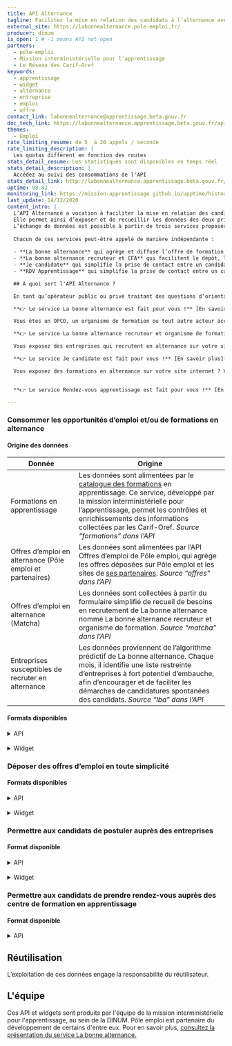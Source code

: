 ```yaml
---
title: API Alternance
tagline: Facilitez la mise en relation des candidats à l’alternance avec les entreprises et organismes de formation. 
external_site: https://labonnealternance.pole-emploi.fr/
producer: dinum
is_open: 1 # -1 means API not open
partners:
  - pole-emploi
  - Mission interministérielle pour l'apprentissage
  - Le Réseau des Carif-Oref
keywords:
  - apprentissage
  - widget
  - alternance
  - entreprise
  - emploi
  - offre
contact_link: labonnealternance@apprentissage.beta.gouv.fr
doc_tech_link: https://labonnealternance.apprentissage.beta.gouv.fr/api-docs/swagger.json
themes:
  - Emploi
rate_limiting_resume: de 5  à 20 appels / seconde
rate_limiting_description: |
  Les quotas diffèrent en fonction des routes
stats_detail_resume: Les statistiques sont disponibles en temps réel
stats_detail_description: |
  Accédez au suivi des consommations de l'API
stats_detail_link: http://labonnealternance.apprentissage.beta.gouv.fr/metabase/public/dashboard/ce3c7892-0931-46a6-85c5-c768716aff04
uptime: 98.82
monitoring_link: https://mission-apprentissage.github.io/upptime/history/la-bonne-alternance-api
last_update: 14/12/2020
content_intro: |
  L’API Alternance a vocation à faciliter la mise en relation des candidats à l’alternance avec les entreprises accueillant des alternants et les CFA.
  Elle permet ainsi d’exposer et de recueillir les données des deux principales composantes de l'alternance : la formation et l'emploi. 
  L’échange de données est possible à partir de trois services proposés par La bonne alternance, dans une approche complémentaire. 
  
  Chacun de ces services peut-être appelé de manière indépendante : 
  
  - **La bonne alternance** qui agrège et diffuse l’offre de formation en apprentissage, l’offre d’emploi en alternance et identifie les entreprises susceptibles de recruter en alternance ;
  - **La bonne alternance recruteur et CFA** qui facilitent le dépôt, la gestion et la multidiffusion d’offres d’emploi en alternance pour les entreprises et les organismes de formation 
  - **Je candidate** qui simplifie la prise de contact entre un candidat à l’alternance et une entreprise qui recrute en alternance ;
  - **RDV Apprentissage** qui simplifie la prise de contact entre un candidat à l’alternance et un organisme de formation en apprentissage.

  ## A quoi sert l'API Alternance ?

  En tant qu’opérateur public ou privé traitant des questions d’orientation, de formation, ou d’emploi en alternance, vous souhaitez enrichir vos services en récupérant tout ou partie des données des formations en apprentissage, des offres d’emploi en alternance et des entreprises présentant un fort potentiel de recrutement en alternance (marché caché) ?

  **👉 Le service La bonne alternance est fait pour vous !** [En savoir plus](#consommer-les-opportunites-d’emploi-et/ou-de-formations-en-alternance)

  Vous êtes un OPCO, un organisme de formation ou tout autre acteur accompagnant des entreprises ? Vous souhaitez proposer un service simplifié de dépôt d’offres en alternance à vos entreprises partenaires, tout en facilitant la diffusion et le suivi de leurs offres ?

  **👉 Le service La bonne alternance recruteur et organisme de formation sont faits pour vous !** [En savoir plus](#deposer-des-offres-d’emploi-en-toute-simplicite)

  Vous exposez des entreprises qui recrutent en alternance sur votre site internet ? Vous souhaitez permettre aux jeunes de candidater en quelques clics auprès de ces entreprises ?

  **👉 Le service Je candidate est fait pour vous !** [En savoir plus](#permettre-aux-candidats-de-postuler-aupres-des-entreprises)

  Vous exposez des formations en alternance sur votre site internet ? Vous souhaitez permettre aux jeunes de prendre un premier contact avec les organismes proposant ces formations ?


  **👉 Le service Rendez-vous apprentissage est fait pour vous !** [En savoir plus](#permettre-aux-candidats-de-prendre-rendez-vous-aupres-des-centre-de-formation-en-apprentissage)

---
```

### Consommer les opportunités d’emploi et/ou de formations en alternance

#### Origine des données

|Donnée                       |Origine                                                                                   |
|---------------------------- | -----------------------------------------------------------------------------------------|
|Formations en apprentissage  |Les données sont alimentées par le [catalogue des formations](https://catalogue.apprentissage.beta.gouv.fr/) en apprentissage. Ce service, développé par la mission interministérielle pour l’apprentissage, permet les contrôles et enrichissements des informations collectées par les Carif-Oref. *Source “formations” dans l’API*
|Offres d’emploi en alternance (Pôle emploi et partenaires)   |Les données sont alimentées par l’API Offres d’emploi de Pôle emploi, qui agrège les offres déposées sur Pôle emploi et les sites de [ses partenaires](https://www.pole-emploi.fr/candidat/vos-services-en-ligne/des-partenaires-pour-vous-propos.html). *Source “offres” dans l’API*|
|Offres d’emploi en alternance (Matcha)|Les données sont collectées à partir du formulaire simplifié de recueil de besoins en recrutement de La bonne alternance nommé La bonne alternance recruteur et organisme de formation. *Source “matcha” dans l’API*|
|Entreprises susceptibles de recruter en alternance| Les données proviennent de l’algorithme prédictif de La bonne alternance. Chaque mois, il identifie une liste restreinte d’entreprises à fort potentiel d’embauche, afin d’encourager et de faciliter les démarches de candidatures spontanées des candidats. *Source “lba” dans l’API* |

#### Formats disponibles

<details>
  <summary>API</summary>
L’ensemble des données présentées ci-dessus est accessible en tout ou partie via l’API La bonne alternance.
Ce format permet une intégration personnalisée des données sur l’interface de votre choix.
Selon la route d’API utilisée, vous pouvez récupérer les formations et/ou les entreprises en fonction d’un lieu et d’un ou plusieurs métiers donnés.

🔎 Exemple d’exploitation de l’API sur [**1jeune1solution.**](https://www.1jeune1solution.gouv.fr/apprentissage?commune=75101&distance=30&etudes=all&metier=Boulangerie,%20p%C3%A2tisserie,%20chocolaterie&type=company&page=1)

📄 Comment exploiter et tester l’API ? [**Consulter cette documentation.**](https://api.gouv.fr/documentation/api-la-bonne-alternance)

</details>
<br>
<details>
  <summary>Widget</summary>

Les données présentées ci-dessus sont également disponibles sous forme de widget. 
Ce format permet une intégration rapide et simplifiée sur l’interface de votre choix.
Le widget est disponible en marque blanche et est proposé en plusieurs tailles. Par ailleurs, différents filtres peuvent être appliqués aux données qu’il restitue.

🔎 Exemple d’exploitation du widget sur [**jassuremonfutur**](https://www.jassuremonfutur.fr/annuaire-formation-assurance), en lançant une recherche “Chargé de clientèle” à “Paris”.

📄 Comment exploiter le widget ? [Consultez cette documentation.](https://api.gouv.fr/guides/widget-la-bonne-alternance)

👉 Comment tester le widget ? [Consultez cette page.](https://labonnealternance.apprentissage.beta.gouv.fr/test-widget)

</details>

### Déposer des offres d’emploi en toute simplicité

#### Formats disponibles

<details>
  <summary>API</summary>

Le service de dépôt d'offres dispose d’une API permettant d’accéder à l’ensemble des fonctionnalités proposées originalement sur le formulaire, vous permettant ainsi de configurer notre formulaire selon vos usages et besoins.

📄 Comment exploiter l’API ? [Consultez cette documentation.](https://matcha.apprentissage.beta.gouv.fr/api/v1/docs/)

</details>
<br>
<details>
  <summary>Widget</summary>

Pour intégrer facilement le formulaire simplifié de dépôt d’offres.

🔎 Exemple d’exploitation du widget sur [**l’OPCO AKTO**](https://www.akto.fr/deposer-une-offre-demploi-en-alternance/)

**Comment exploiter le widget ?**

👉 Utilisez le code suivant au sein d’une balise HTML :

```html
<iframe loading="lazy" src="https://labonnealternance-recette.apprentissage.beta.gouv.fr/espace-pro/widget/[ORIGINE]/" width="100%" height="800" frameborder="0" style="max-width: 100%;"></iframe>
```
--> en remplaçant "ORIGINE" par le nom de votre établissement.

Exemple :

```html
<iframe loading="lazy" src="https://labonnealternance-recette.apprentissage.beta.gouv.fr/espace-pro/widget/akto" width="100%" height="800" frameborder="0" style="max-width: 100%;"></iframe>
```

👉 Comment tester le widget ? Consultez [cette page.](https://matcha-recette.apprentissage.beta.gouv.fr/widget/matcha)

</details>

### Permettre aux candidats de postuler auprès des entreprises

#### Format disponible

<details>

  <summary>API</summary>
Je candidate dispose d’une API permettant l’envoi sécurisé de candidatures en ligne.


📄 Comment exploiter l’API ? 

Consultez la route POST “api/v1/application” [de cette documentation.](https://api.gouv.fr/documentation/api-la-bonne-alternance)

</details>

<br>

<details>
  <summary>Widget</summary>

Pour simplifier l’envoi de candidatures entre vos candidats et recruteurs, vous pouvez utiliser le widget Je candidate.
Le service de candidature en ligne Je candidate est également déployé par défaut au sein du widget du service La bonne alternance.

🔎 Exemple d’exploitation du widget sur le site de [1jeune1solution](https://www.1jeune1solution.gouv.fr/apprentissage?).

📄 Comment exploiter et tester le widget ? [Consultez cette documentation](https://mission-apprentissage.gitbook.io/la-bonne-alternance/documentation#tester-le-widget-de-candidature-labonnealternance).

</details>


### Permettre aux candidats de prendre rendez-vous auprès des centre de formation en apprentissage

#### Format disponible

<details>
  <summary>API</summary>

Le service Rendez-vous apprentissage dispose d’une API permettant de générer un lien d'accès à un formulaire de mise en relation entre un candidat à l'alternance et un contact en charge de la formation dans un centre de formation.

📄 Comment exploiter l'API ? [**Consultez cette documentation.**](https://labonnealternance.apprentissage.beta.gouv.fr/api/v1/lbar-docs/#/Rendez-vous/post_appointment_request_context_create)

</details>

## Réutilisation

L’exploitation de ces données engage la responsabilité du réutilisateur.

## L'équipe

Ces API et widgets sont produits par l'équipe de la mission interministérielle pour l'apprentissage, au sein de la DINUM. Pôle emploi est partenaire du développement de certains d'entre eux.
Pour en savoir plus, [consultez la présentation du service La bonne alternance.](https://beta.gouv.fr/startups/la-bonne-alternance.html)
